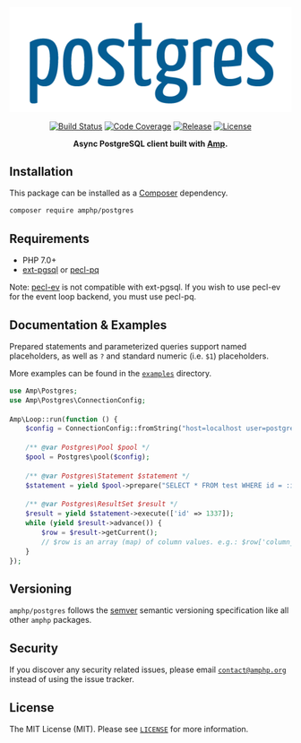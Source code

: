 <p align="center">
<a href="https://amphp.org/postgres"><img src="https://raw.githubusercontent.com/amphp/logo/master/repos/postgres.png?v=12-07-2017" alt="postgres"/></a>
</p>

<p align="center">
<a href="https://travis-ci.org/amphp/postgres"><img src="https://img.shields.io/travis/amphp/postgres/master.svg?style=flat-square" alt="Build Status"/></a>
<a href="https://coveralls.io/github/amphp/postgres?branch=master"><img src="https://img.shields.io/coveralls/amphp/postgres/master.svg?style=flat-square" alt="Code Coverage"/></a>
<a href="https://github.com/amphp/postgres/releases"><img src="https://img.shields.io/github/release/amphp/postgres.svg?style=flat-square" alt="Release"/></a>
<a href="https://github.com/amphp/postgres/blob/master/LICENSE"><img src="https://img.shields.io/badge/license-MIT-blue.svg?style=flat-square" alt="License"/></a>
</p>

<p align="center"><strong>Async PostgreSQL client built with <a href="https://amphp.org/">Amp</a>.</strong></p>

## Installation

This package can be installed as a [Composer](https://getcomposer.org/) dependency.

```bash
composer require amphp/postgres
```

## Requirements

- PHP 7.0+
- [ext-pgsql](https://secure.php.net/pgsql) or [pecl-pq](https://pecl.php.net/package/pq)

Note: [pecl-ev](https://pecl.php.net/package/ev) is not compatible with ext-pgsql. If you wish to use pecl-ev for the event loop backend, you must use pecl-pq.

## Documentation & Examples

Prepared statements and parameterized queries support named placeholders, as well as `?` and standard numeric (i.e. `$1`) placeholders.

More examples can be found in the [`examples`](examples) directory.

```php
use Amp\Postgres;
use Amp\Postgres\ConnectionConfig;

Amp\Loop::run(function () {
    $config = ConnectionConfig::fromString("host=localhost user=postgres dbname=test");

    /** @var Postgres\Pool $pool */
    $pool = Postgres\pool($config);

    /** @var Postgres\Statement $statement */
    $statement = yield $pool->prepare("SELECT * FROM test WHERE id = :id");

    /** @var Postgres\ResultSet $result */
    $result = yield $statement->execute(['id' => 1337]);
    while (yield $result->advance()) {
        $row = $result->getCurrent();
        // $row is an array (map) of column values. e.g.: $row['column_name']
    }
});
```

## Versioning

`amphp/postgres` follows the [semver](http://semver.org/) semantic versioning specification like all other `amphp` packages.

## Security

If you discover any security related issues, please email [`contact@amphp.org`](mailto:contact@amphp.org) instead of using the issue tracker.

## License

The MIT License (MIT). Please see [`LICENSE`](./LICENSE) for more information.
